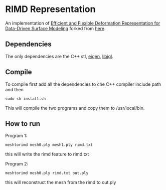 # RIMD Representation

An implementation of [Efficient and Flexible Deformation Representation for
Data-Driven Surface Modeling](https://users.cs.cf.ac.uk/Yukun.Lai/papers/DeformationTOG2016.pdf) forked from [here](https://github.com/Humberto1015/libigl-rimd-representation).


## Dependencies

The only dependencies are the C++ stl, [eigen](https://eigen.tuxfamily.org/index.php?title=Main_Page), [libigl](http://libigl.github.io/libigl/).


## Compile

To compile first add all the dependencies to che C++ compiler include path and then
```
sudo sh install.sh
```
This will compile the two programs and copy them to /usr/local/bin.


## How to run
Program 1:
```
meshtorimd mesh0.ply mesh1.ply rimd.txt
```
this will write the rimd feature to rimd.txt

Program 2:
```
meshtorimd mesh0.ply rimd.txt out.ply
```
this will reconstruct the mesh from the rimd to out.ply

